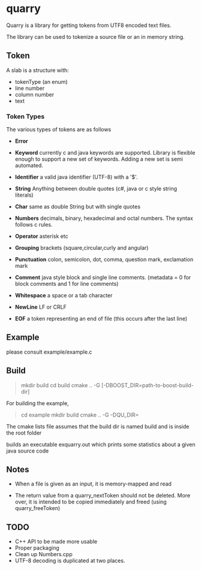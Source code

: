 # quarry

Quarry is a library for getting tokens from  UTF8 encoded text files.

The library can be used to tokenize a source file or an in memory string.

## Token
A slab is a structure with:
*  tokenType (an enum)
* line number
* column number
* text 



### Token Types
The various types of tokens are as follows
*  __Error__ 
*  __Keyword__ currently c and java keywords are supported. Library is
flexible enough to support a new set of keywords. Adding a new set is semi
automated. 
*  __Identifier__ a valid java identifier  (UTF-8) with a '$'.

*  __String__  Anything between double quotes (c#, java or c style string literals)
*  __Char__ same as double String but with single quotes
*  __Numbers__ decimals, binary, hexadecimal and octal numbers. The syntax follows c
rules. 
*  __Operator__  asterisk etc
*  __Grouping__ brackets (square,circular,curly and angular)
*  __Punctuation__ colon, semicolon, dot, comma, question mark, exclamation
mark 
*  __Comment__ java style block and single line comments. (metadata = 0 for
block comments and 1 for line comments)
*  __Whitespace__ a space or a tab character
*  __NewLine__ LF or CRLF
*  __EOF__ a token representing an end of file (this occurs after the last
line)



## Example
please consult example/example.c

## Build
> mkdir build
> cd build
> cmake .. -G <Your Generator> [-DBOOST_DIR=path-to-boost-build-dir]


For building the example,
> cd example
> mkdir build
> cmake .. -G <Your Generator> -DQU_DIR=<path-quarry-dir>

The cmake lists file assumes that the build dir is named build and is inside the root folder

builds an executable exquarry.out which prints some statistics about a given java source code

## Notes

* When a file is given as an input, it is memory-mapped and read

* The return value from a quarry_nextToken should not be deleted. More over, it is
intended to be copied immediately and freed (using quarry_freeToken) 

## TODO
* C++ API to be made more usable
* Proper packaging
* Clean up Numbers.cpp
* UTF-8 decoding is duplicated at two places.

